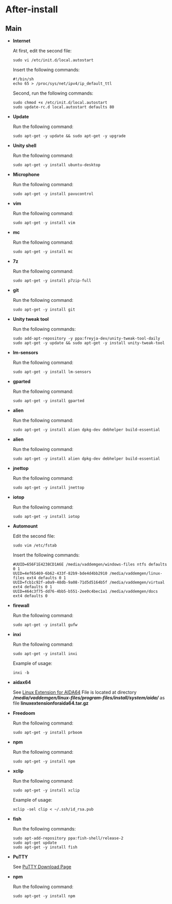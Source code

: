# After-install

## Main
- **Internet**

  At first, edit the second file:
  ```
  sudo vi /etc/init.d/local.autostart
  ```
  Insert the following commands:
  ```
  #!/bin/sh
  echo 65 > /proc/sys/net/ipv4/ip_default_ttl
  ```
  Second, run the following commands:
  ```
  sudo chmod +x /etc/init.d/local.autostart
  sudo update-rc.d local.autostart defaults 80
  ```
- **Update**

  Run the following command:
  ```
  sudo apt-get -y update && sudo apt-get -y upgrade
  ```
- **Unity shell**

  Run the following command:
  ```
  sudo apt-get -y install ubuntu-desktop
  ```
- **Microphone**

  Run the following command:
  ```
  sudo apt-get -y install pavucontrol
  ```
- **vim**

  Run the following command:
  ```
  sudo apt-get -y install vim
  ```
- **mc**

  Run the following command:
  ```
  sudo apt-get -y install mc
  ```
- **7z**

  Run the following command:
  ```
  sudo apt-get -y install p7zip-full
  ```
- **git**

  Run the following command:
  ```
  sudo apt-get -y install git
  ```
- **Unity tweak tool**

  Run the following commands:
  ```
  sudo add-apt-repository -y ppa:freyja-dev/unity-tweak-tool-daily
  sudo apt-get -y update && sudo apt-get -y install unity-tweak-tool
  ```
- **lm-sensors**

  Run the following command:
  ```
  sudo apt-get -y install lm-sensors
  ```
- **gparted**

  Run the following command:
  ```
  sudo apt-get -y install gparted
  ```
- **alien**

  Run the following command:
  ```
  sudo apt-get -y install alien dpkg-dev debhelper build-essential
  ```
- **alien**

  Run the following command:
  ```
  sudo apt-get -y install alien dpkg-dev debhelper build-essential
  ```
- **jnettop**

  Run the following command:
  ```
  sudo apt-get -y install jnettop
  ```
- **iotop**

  Run the following command:
  ```
  sudo apt-get -y install iotop
  ```
- **Automount**

  Edit the second file:
  ```
  sudo vim /etc/fstab
  ```
  Insert the following commands:
  ```
  #UUID=656F1E4238CD1A6E /media/vaddemgen/windows-files ntfs defaults 0 1
  UUID=4ef65469-6b62-433f-82b9-bde4d4bb2910 /media/vaddemgen/linux-files ext4 defaults 0 1
  UUID=fcb1c92f-a0a9-48db-9a08-71d5d5164b5f /media/vaddemgen/virtual ext4 defaults 0 1
  UUID=464c3f75-dd76-4bb5-b551-2ee0c4bec1a1 /media/vaddemgen/docs ext4 defaults 0
  ```
- **firewall**

  Run the following command:
  ```
  sudo apt-get -y install gufw
  ```
- **inxi**

  Run the following command:
  ```
  sudo apt-get -y install inxi
  ```
  Example of usage:
  ```
  inxi -b
  ```
- **aidax64**

  See [Linux Extension for AIDA64](http://www.aida64.com/linux-extension-aida64)
  File is located at directory ***/media/vaddemgen/linux-files/program-files/install/system/aida/*** as file **linuxextensionforaida64.tar.gz**
- **Freedoom**

  Run the following command:
  ```
  sudo apt-get -y install prboom
  ```
- **npm**

  Run the following command:
  ```
  sudo apt-get -y install npm
  ```
- **xclip**

  Run the following command:
  ```
  sudo apt-get -y install xclip
  ```
  Example of usage:
  ```
  xclip -sel clip < ~/.ssh/id_rsa.pub
  ```
- **fish**

  Run the following commands:
  ```
  sudo apt-add-repository ppa:fish-shell/release-2
  sudo apt-get update
  sudo apt-get -y install fish
  ```
- **PuTTY**

  See [PuTTY Download Page](http://www.chiark.greenend.org.uk/~sgtatham/putty/download.html)
- **npm**

  Run the following command:
  ```
  sudo apt-get -y install npm
  ```
